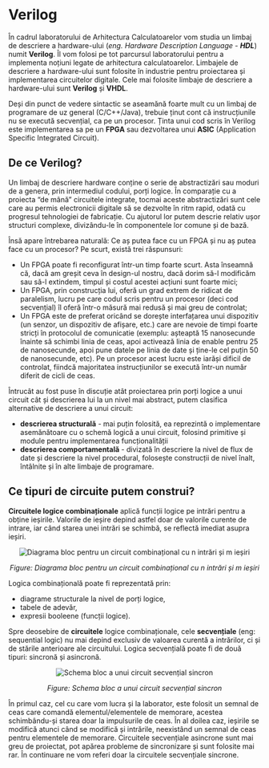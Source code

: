 # Verilog

În cadrul laboratorului de Arhitectura Calculatoarelor vom studia un limbaj de descriere a hardware-ului (_eng. Hardware Description Language - **HDL**_) numit **Verilog**. Îl vom folosi pe tot parcursul laboratorului pentru a implementa noțiuni legate de arhitectura calculatoarelor.
Limbajele de descriere a hardware-ului sunt folosite în industrie pentru proiectarea și implementarea circuitelor digitale. Cele mai folosite limbaje de descriere a hardware-ului sunt **Verilog** și **VHDL**. 

Deși din punct de vedere sintactic se aseamănă foarte mult cu un limbaj de programare de uz general (C/C++/Java), trebuie ținut cont că instrucțiunile nu se execută secvențial, ca pe un procesor. Ținta unui cod scris în Verilog este implementarea sa pe un **FPGA** sau dezvoltarea unui **ASIC** (Application Specific Integrated Circuit).


## De ce Verilog?

Un limbaj de descriere hardware conține o serie de abstractizări sau moduri de a genera, prin intermediul codului, porți logice. În comparație cu a proiecta “de mână” circuitele integrate, tocmai aceste abstractizări sunt cele care au permis electronicii digitale să se dezvolte în ritm rapid, odată cu progresul tehnologiei de fabricație. Cu ajutorul lor putem descrie relativ ușor structuri complexe, divizându-le în componentele lor comune și de bază.   

Însă apare întrebarea naturală: Ce aș putea face cu un FPGA și nu aș putea face cu un procesor? Pe scurt, există trei răspunsuri: 
  - Un FPGA poate fi reconfigurat într-un timp foarte scurt. Asta înseamnă că, dacă am greșit ceva în design-ul nostru, dacă dorim să-l modificăm sau să-l extindem, timpul și costul acestei acțiuni sunt foarte mici; 
  - Un FPGA, prin construcția lui, oferă un grad extrem de ridicat de paralelism, lucru pe care codul scris pentru un procesor (deci cod secvențial) îl oferă într-o măsură mai redusă și mai greu de controlat;
  - Un FPGA este de preferat oricând se dorește interfațarea unui dispozitiv (un senzor, un dispozitiv de afișare, etc.) care are nevoie de timpi foarte stricți în protocolul de comunicatie (exemplu: așteaptă 15 nanosecunde înainte să schimbi linia de ceas, apoi activează linia de enable pentru 25 de nanosecunde, apoi pune datele pe linia de date și ține-le cel puțin 50 de nanosecunde, etc). Pe un procesor acest lucru este iarăși dificil de controlat, fiindcă majoritatea instrucțiunilor se execută într-un număr diferit de cicli de ceas.

Întrucât au fost puse în discuție atât proiectarea prin porți logice a unui circuit cât și descrierea lui la un nivel mai abstract, putem clasifica alternative de descriere a unui circuit:
  - **descrierea structurală** - mai puțin folosită, ea reprezintă o implementare asemănătoare cu o schemă logică a unui circuit, folosind primitive și module pentru implementarea funcționalității
  - **descrierea comportamentală** - divizată în descriere la nivel de flux de date și descriere la nivel procedural, folosește construcții de nivel înalt, întâlnite și în alte limbaje de programare.


## Ce tipuri de circuite putem construi?


**Circuitele logice combinaționale** aplică funcții logice pe intrări pentru a obține ieșirile. Valorile de ieșire depind astfel doar de valorile curente de intrare, iar când starea unei intrări se schimbă, se reflectă imediat asupra ieșiri.

<div align="center">

![Diagrama bloc pentru un circuit combinațional cu n intrări și m ieșiri](../media/circuit-comb.png)

_Figure: Diagrama bloc pentru un circuit combinațional cu n intrări și m ieșiri_

</div>

Logica combinațională poate fi reprezentată prin:
  - diagrame structurale la nivel de porți logice, 
  - tabele de adevăr,
  - expresii booleene (funcții logice).

Spre deosebire de **circuitele** logice combinaționale, cele **secvențiale** (eng: sequential logic) nu mai depind exclusiv de valoarea curentă a intrărilor, ci și de stările anterioare ale circuitului. Logica secvențială poate fi de două tipuri: sincronă și asincronă.

<div align="center">

![Schema bloc a unui circuit secvențial sincron](../media/circuit-secv.png)

_Figure: Schema bloc a unui circuit secvențial sincron_

</div>

În primul caz, cel cu care vom lucra și la laborator, este folosit un semnal de ceas care comandă elementul/elementele de memorare, acestea schimbându-și starea doar la impulsurile de ceas. În al doilea caz, ieșirile se modifică atunci când se modifică și intrările, neexistând un semnal de ceas pentru elementele de memorare. Circuitele secvențiale asincrone sunt mai greu de proiectat, pot apărea probleme de sincronizare și sunt folosite mai rar. În continuare ne vom referi doar la circuitele secvențiale sincrone.